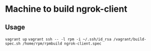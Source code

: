 Machine to build ngrok-client
========


Usage
-------
`vagrant up`
`vagrant ssh -- -l rpm -i ~/.ssh/id_rsa /vagrant/build-spec.sh /home/rpm/rpmbuild ngrok-client.spec`
